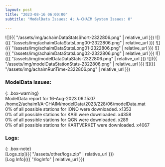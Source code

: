 ```yaml
---
layout: post
title: "2023-08-16 06:00:00"
subtitle: "ModelData Issues: 4; A-CHAIM System Issues: 0"

---
```


![]({{ "/assets/img/achaimDataStatsShort-2322806.png" | relative_url }})
![]({{ "/assets/img/achaimDataStatsLong00-2322806.png" | relative_url }})
![]({{ "/assets/img/achaimDataStatsLong01-2322806.png" | relative_url }})
![]({{ "/assets/img/achaimDataStatsLong02-2322806.png" | relative_url }})
![]({{ "/assets/img/modelDataDataStats-2322806.png" | relative_url }})
![]({{ "/assets/img/modelDataStationStats-2322806.png" | relative_url }})
![]({{ "/assets/img/achaimRunTime-2322806.png" | relative_url }})


### ModelData Issues:  
  
{: .box-warning}  
 ModelData report for 16-Aug-2023 06:15:07   
 /home2/achaim1/A-CHAIM/modelData/2023/228/06/modelData.mat   
 0% of all possible stations for IONO were downloaded. x1353   
 0% of all possible stations for KASI were downloaded. x4358   
 0% of all possible stations for QGN were downloaded. x289   
 0% of all possible stations for KARTVERKET were downloaded. x4067   
  


### Logs:  
  
{: .box-note}  
[Logs.zip]({{ "/assets/other/logs.zip" | relative_url }})  
[Log Info]({{ "/logInfo" | relative_url }})  
